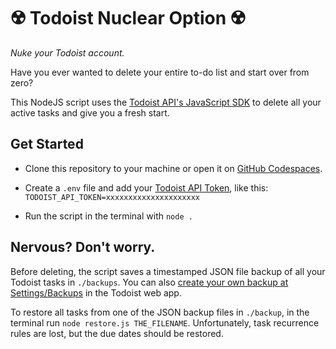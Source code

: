# ☢️ Todoist Nuclear Option ☢️

_Nuke your Todoist account._

Have you ever wanted to delete your entire to-do list and start over from zero?

This NodeJS script uses the [Todoist API's JavaScript SDK](https://developer.todoist.com/rest/v2/#javascript-sdk) to delete all your active tasks and give you a fresh start.

## Get Started

- Clone this repository to your machine or open it on [GitHub Codespaces](https://curly-fortnight-gr5xj4wpgrq3v6qx.github.dev).

- Create a `.env` file and add your [Todoist API Token](https://todoist.com/help/articles/find-your-api-token-Jpzx9IIlB), like this:
  `TODOIST_API_TOKEN=xxxxxxxxxxxxxxxxxxxxx`

- Run the script in the terminal with `node .`

## Nervous? Don't worry.

Before deleting, the script saves a timestamped JSON file backup of all your Todoist tasks in `./backups`. You can also [create your own backup at Settings/Backups](https://app.todoist.com/app/settings/backups) in the Todoist web app.

To restore all tasks from one of the JSON backup files in `./backup`, in the terminal run `node restore.js THE_FILENAME`. Unfortunately, task recurrence rules are lost, but the due dates should be restored.
